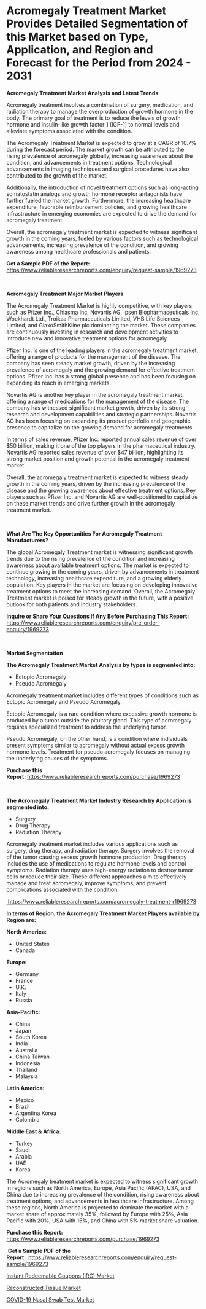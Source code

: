 <p><h1>Acromegaly Treatment Market Provides Detailed Segmentation of this Market based on Type, Application, and Region and Forecast for the Period from 2024 - 2031</h1></p><p><strong>Acromegaly Treatment Market Analysis and Latest Trends</strong></p>
<p><p>Acromegaly treatment involves a combination of surgery, medication, and radiation therapy to manage the overproduction of growth hormone in the body. The primary goal of treatment is to reduce the levels of growth hormone and insulin-like growth factor 1 (IGF-1) to normal levels and alleviate symptoms associated with the condition.</p><p>The Acromegaly Treatment Market is expected to grow at a CAGR of 10.7% during the forecast period. The market growth can be attributed to the rising prevalence of acromegaly globally, increasing awareness about the condition, and advancements in treatment options. Technological advancements in imaging techniques and surgical procedures have also contributed to the growth of the market.</p><p>Additionally, the introduction of novel treatment options such as long-acting somatostatin analogs and growth hormone receptor antagonists have further fueled the market growth. Furthermore, the increasing healthcare expenditure, favorable reimbursement policies, and growing healthcare infrastructure in emerging economies are expected to drive the demand for acromegaly treatment.</p><p>Overall, the acromegaly treatment market is expected to witness significant growth in the coming years, fueled by various factors such as technological advancements, increasing prevalence of the condition, and growing awareness among healthcare professionals and patients.</p></p>
<p><strong>Get a Sample PDF of the Report:&nbsp;</strong> <a href="https://www.reliableresearchreports.com/enquiry/request-sample/1969273">https://www.reliableresearchreports.com/enquiry/request-sample/1969273</a></p>
<p>&nbsp;</p>
<p><strong>Acromegaly Treatment Major Market Players</strong></p>
<p><p>The Acromegaly Treatment Market is highly competitive, with key players such as Pfizer Inc., Chiasma Inc, Novartis AG, Ipsen Biopharmaceuticals Inc, Wockhardt Ltd., Troikaa Pharmaceuticals Limited, VHB Life Sciences Limited, and GlaxoSmithKline plc dominating the market. These companies are continuously investing in research and development activities to introduce new and innovative treatment options for acromegaly.</p><p>Pfizer Inc. is one of the leading players in the acromegaly treatment market, offering a range of products for the management of the disease. The company has seen steady market growth, driven by the increasing prevalence of acromegaly and the growing demand for effective treatment options. Pfizer Inc. has a strong global presence and has been focusing on expanding its reach in emerging markets.</p><p>Novartis AG is another key player in the acromegaly treatment market, offering a range of medications for the management of the disease. The company has witnessed significant market growth, driven by its strong research and development capabilities and strategic partnerships. Novartis AG has been focusing on expanding its product portfolio and geographic presence to capitalize on the growing demand for acromegaly treatments.</p><p>In terms of sales revenue, Pfizer Inc. reported annual sales revenue of over $50 billion, making it one of the top players in the pharmaceutical industry. Novartis AG reported sales revenue of over $47 billion, highlighting its strong market position and growth potential in the acromegaly treatment market.</p><p>Overall, the acromegaly treatment market is expected to witness steady growth in the coming years, driven by the increasing prevalence of the disease and the growing awareness about effective treatment options. Key players such as Pfizer Inc. and Novartis AG are well-positioned to capitalize on these market trends and drive further growth in the acromegaly treatment market.</p></p>
<p>&nbsp;</p>
<p><strong>What Are The Key Opportunities For Acromegaly Treatment Manufacturers?</strong></p>
<p><p>The global Acromegaly Treatment market is witnessing significant growth trends due to the rising prevalence of the condition and increasing awareness about available treatment options. The market is expected to continue growing in the coming years, driven by advancements in treatment technology, increasing healthcare expenditure, and a growing elderly population. Key players in the market are focusing on developing innovative treatment options to meet the increasing demand. Overall, the Acromegaly Treatment market is poised for steady growth in the future, with a positive outlook for both patients and industry stakeholders.</p></p>
<p><strong>Inquire or Share Your Questions If Any Before Purchasing This Report:</strong> <a href="https://www.reliableresearchreports.com/enquiry/pre-order-enquiry/1969273">https://www.reliableresearchreports.com/enquiry/pre-order-enquiry/1969273</a></p>
<p>&nbsp;</p>
<p><strong>Market Segmentation</strong></p>
<p><strong>The Acromegaly Treatment Market Analysis by types is segmented into:</strong></p>
<p><ul><li>Ectopic Acromegaly</li><li>Pseudo Acromegaly</li></ul></p>
<p><p>Acromegaly treatment market includes different types of conditions such as Ectopic Acromegaly and Pseudo Acromegaly. </p><p>Ectopic Acromegaly is a rare condition where excessive growth hormone is produced by a tumor outside the pituitary gland. This type of acromegaly requires specialized treatment to address the underlying tumor.</p><p>Pseudo Acromegaly, on the other hand, is a condition where individuals present symptoms similar to acromegaly without actual excess growth hormone levels. Treatment for pseudo acromegaly focuses on managing the underlying causes of the symptoms.</p></p>
<p><strong>Purchase this Report:&nbsp;</strong><a href="https://www.reliableresearchreports.com/purchase/1969273">https://www.reliableresearchreports.com/purchase/1969273</a></p>
<p>&nbsp;</p>
<p><strong>The Acromegaly Treatment Market Industry Research by Application is segmented into:</strong></p>
<p><ul><li>Surgery</li><li>Drug Therapy</li><li>Radiation Therapy</li></ul></p>
<p><p>Acromegaly treatment market includes various applications such as surgery, drug therapy, and radiation therapy. Surgery involves the removal of the tumor causing excess growth hormone production. Drug therapy includes the use of medications to regulate hormone levels and control symptoms. Radiation therapy uses high-energy radiation to destroy tumor cells or reduce their size. These different approaches aim to effectively manage and treat acromegaly, improve symptoms, and prevent complications associated with the condition.</p></p>
<p><a href="https://www.reliableresearchreports.com/acromegaly-treatment-r1969273">&nbsp;https://www.reliableresearchreports.com/acromegaly-treatment-r1969273</a></p>
<p><strong>In terms of Region, the Acromegaly Treatment Market Players available by Region are:</strong></p>
<p>
    <p> <strong> North America: </strong>
        <ul>
            <li>United States</li>
            <li>Canada</li>
        </ul>
        </p> 
    <p> <strong> Europe: </strong>
        <ul>
            <li>Germany</li>
            <li>France</li>
            <li>U.K.</li>
            <li>Italy</li>
            <li>Russia</li>
        </ul>
        </p> 
    <p> <strong> Asia-Pacific: </strong>
        <ul>
            <li>China</li>
            <li>Japan</li>
            <li>South Korea</li>
            <li>India</li>
            <li>Australia</li>
            <li>China Taiwan</li>
            <li>Indonesia</li>
            <li>Thailand</li>
            <li>Malaysia</li>
        </ul>
        </p> 
    <p> <strong> Latin America: </strong>
        <ul>
            <li>Mexico</li>
            <li>Brazil</li>
            <li>Argentina Korea</li>
            <li>Colombia</li>
        </ul>
        </p> 
    <p> <strong> Middle East & Africa: </strong>
        <ul>
            <li>Turkey</li>
            <li>Saudi</li>
            <li>Arabia</li>
            <li>UAE</li>
            <li>Korea</li>
        </ul>
    </p>
    </p>
<p><p>The Acromegaly treatment market is expected to witness significant growth in regions such as North America, Europe, Asia Pacific (APAC), USA, and China due to increasing prevalence of the condition, rising awareness about treatment options, and advancements in healthcare infrastructure. Among these regions, North America is projected to dominate the market with a market share of approximately 35%, followed by Europe with 25%, Asia Pacific with 20%, USA with 15%, and China with 5% market share valuation.</p></p>
<p><strong>Purchase this Report: </strong><a href="https://www.reliableresearchreports.com/purchase/1969273">https://www.reliableresearchreports.com/purchase/1969273</a></p>
<p>&nbsp;<strong>Get a Sample PDF of the Report:&nbsp;&nbsp;</strong><a href="https://www.reliableresearchreports.com/enquiry/request-sample/1969273">https://www.reliableresearchreports.com/enquiry/request-sample/1969273</a></p>
<p><strong></strong></p>
<p><p><a href="https://www.linkedin.com/pulse/instant-redeemable-coupons-irc-market-furnishes-information-d4lce">Instant Redeemable Coupons (IRC) Market</a></p><p><a href="https://www.linkedin.com/pulse/reconstructed-tissue-market-furnishes-information-share-trends-gerre">Reconstructed Tissue Market</a></p><p><a href="https://www.linkedin.com/pulse/covid-19-nasal-swab-test-market-research-report-its-history-ddkze">COVID-19 Nasal Swab Test Market</a></p></p>